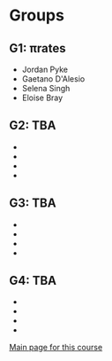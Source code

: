 # Groups

## G1: πrates

- Jordan Pyke
- Gaetano D'Alesio
- Selena Singh
- Eloise Bray

## G2: TBA

- 
- 
- 
- 

## G3: TBA

- 
- 
- 
- 

## G4: TBA

- 
- 
- 
- 

[Main page for this course](.)
